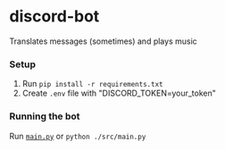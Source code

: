 # discord-bot
Translates messages (sometimes) and plays music

### Setup
1. Run `pip install -r requirements.txt`
2. Create `.env` file with "DISCORD_TOKEN=your_token"

[//]: # (5. Run `drive_integration.py` to initialize `credentials.json` &#40;delete if already exists&#41;)

### Running the bot
Run [`main.py`](./src/main.py) or `python ./src/main.py`
